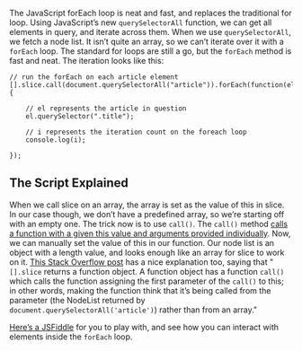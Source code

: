 The JavaScript forEach loop is neat and fast, and replaces the traditional for loop. Using JavaScript’s new `querySelectorAll` function, we can get all elements in query, and iterate across them. When we use `querySelectorAll`, we fetch a node list. It isn’t quite an array, so we can’t iterate over it with a `forEach` loop. The standard for loops are still a go, but the `forEach` method is fast and neat. The iteration looks like this:

```language-javascript
// run the forEach on each article element
[].slice.call(document.querySelectorAll("article")).forEach(function(el,i){

	// el represents the article in question
	el.querySelector(".title");

	// i represents the iteration count on the foreach loop
	console.log(i);

});
```

## The Script Explained

When we call slice on an array, the array is set as the value of  this in slice. In our case though, we don’t have a predefined array, so we’re starting off with an empty one. The trick now is to use `call()`. The `call()` method [calls a function with a given this value and arguments provided individually](https://developer.mozilla.org/en-US/docs/Web/JavaScript/Reference/Global_Objects/Function/call). Now, we can manually set the value of this in our function. Our node list is an object with a length value, and looks enough like an array for slice to work on it. [This Stack Overflow post](http://stackoverflow.com/questions/2125714/explanation-of-slice-call-in-javascript) has a nice explanation too, saying that "`[].slice` returns a function object. A function object has a function `call()` which calls the function assigning the first parameter of the `call()` to this; in other words, making the function think that it’s being called from the parameter (the NodeList returned by `document.querySelectorAll('article')`) rather than from an array."

[Here’s a JSFiddle](http://jsfiddle.net/AVuKK/) for you to play with, and see how you can interact with elements inside the `forEach` loop.